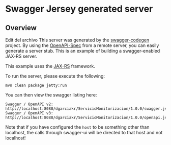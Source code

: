 # Swagger Jersey generated server

## Overview
Edit del archivo
This server was generated by the [swagger-codegen](https://github.com/swagger-api/swagger-codegen) project. By using the 
[OpenAPI-Spec](https://github.com/swagger-api/swagger-core/wiki) from a remote server, you can easily generate a server stub.  This
is an example of building a swagger-enabled JAX-RS server.

This example uses the [JAX-RS](https://jax-rs-spec.java.net/) framework.

To run the server, please execute the following:

```
mvn clean package jetty:run
```

You can then view the swagger listing here:

```
Swagger / OpenAPI v2: http://localhost:8080/dgarciakr/ServicioMonitorizacion/1.0.0/swagger.json
Swagger / OpenAPI v3: http://localhost:8080/dgarciakr/ServicioMonitorizacion/1.0.0/openapi.json
```

Note that if you have configured the `host` to be something other than localhost, the calls through
swagger-ui will be directed to that host and not localhost!
